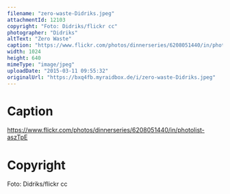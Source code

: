```yaml
---
filename: "zero-waste-Didriks.jpeg"
attachmentId: 12103
copyright: "Foto: Didriks/flickr cc"
photographer: "Didriks"
altText: "Zero Waste"
caption: "https://www.flickr.com/photos/dinnerseries/6208051440/in/photolist-aszTpE"
width: 1024
height: 640
mimeType: "image/jpeg"
uploadDate: "2015-03-11 09:55:32"
originalUrl: "https://bxq4fb.myraidbox.de/i/zero-waste-Didriks.jpeg"
---
```


# Caption

https://www.flickr.com/photos/dinnerseries/6208051440/in/photolist-aszTpE

# Copyright

Foto: Didriks/flickr cc
